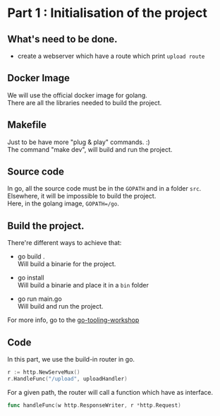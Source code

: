 # Part 1 : Initialisation of the project

## What's need to be done.

 - create a webserver which have a route which print `upload route`

## Docker Image

We will use the official docker image for golang.  
There are all the libraries needed to build the project.  

## Makefile

Just to be have more "plug & play" commands. :)  
The command "make dev", will build and run the project.  

## Source code

In go, all the source code must be in the `GOPATH` and in a folder `src`.  
Elsewhere, it will be impossible to build the project.  
Here, in the golang image, `GOPATH=/go`.  

 ## Build the project.

There're different ways to achieve that:

 - go build .  
 Will build a binarie for the project.

 - go install  
 Will build a binarie and place it in a `bin` folder

 - go run main.go  
 Will build and run the project.

 For more info, go to the [go-tooling-workshop](https://github.com/campoy/go-tooling-workshop/tree/master/2-building-artifacts)

 ## Code

 In this part, we use the build-in router in go.

 ```go
r := http.NewServeMux()
r.HandleFunc("/upload", uploadHandler)
 ```

 For a given path, the router will call a function which have as interface.

 ```go
func handleFunc(w http.ResponseWriter, r *http.Request)
 ```
 
